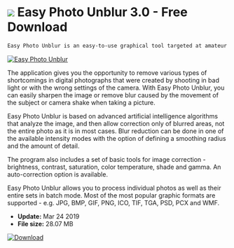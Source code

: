 # ![](https://cdn.softexe.net/static/icon/d/easy-photo-unblur-8842.png) Easy Photo Unblur 3.0 - Free Download

```sh
Easy Photo Unblur is an easy-to-use graphical tool targeted at amateur photographers and enabling the removal of typical photo imperfections.
```
[![Easy Photo Unblur](https://gallery.dpcdn.pl/imgc/Tools/82084/g_-_420x350_1.5_-_xa83d6937-ddd9-4c81-aa95-34ca91d3a004.png)](https://softexe.net/win/multimedia/graphics-editors/easy-photo-unblur:hhdb.html)

The application gives you the opportunity to remove various types of shortcomings in digital photographs that were created by shooting in bad light or with the wrong settings of the camera. With Easy Photo Unblur, you can easily sharpen the image or remove blur caused by the movement of the subject or camera shake when taking a picture.
 
 Easy Photo Unblur is based on advanced artificial intelligence algorithms that analyze the image, and then allow correction only of blurred areas, not the entire photo as it is in most cases. Blur reduction can be done in one of the available intensity modes with the option of defining a smoothing radius and the amount of detail.
 
 The program also includes a set of basic tools for image correction - brightness, contrast, saturation, color temperature, shade and gamma. An auto-correction option is available.
 
 Easy Photo Unblur allows you to process individual photos as well as their entire sets in batch mode. Most of the most popular graphic formats are supported - e.g. JPG, BMP, GIF, PNG, ICO, TIF, TGA, PSD, PCX and WMF.


- **Update:** Mar 24 2019
- **File size:** 28.07 MB

[![Download](https://cdn.softexe.net/static/img/download.png)](https://softexe.net/win/multimedia/graphics-editors/easy-photo-unblur:hhdb.html)

